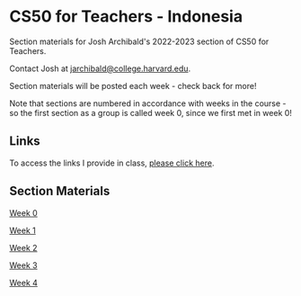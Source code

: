# CS50 for Teachers - Indonesia
Section materials for Josh Archibald's 2022-2023 section of CS50 for Teachers.

Contact Josh at [jarchibald@college.harvard.edu](mailto:jarchibald@college.harvard.edu).

Section materials will be posted each week - check back for more!

Note that sections are numbered in accordance with weeks in the course - so the first section as a group is called week 0, since we first met in week 0!

## Links
To access the links I provide in class, [please click here](https://docs.google.com/spreadsheets/d/15f6J5RnS0mkfinhhhnBGUVEyJ0pvd7_s4xfESQLVms0/edit?usp=sharing).


## Section Materials

[Week 0](week0.md)

[Week 1](week1.md)

[Week 2](week2.md)

[Week 3](week3.md)

[Week 4](week4.md)
